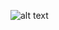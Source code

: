 ![alt text](https://media.discordapp.net/attachments/1213089377488474145/1225723684224761946/Ekran_goruntusu_2024-04-05_112732.png?ex=662b65a3&is=6618f0a3&hm=2cf25ab1b413788d71dd87cbed4e4402e094df7bd9be6cbe73009ad08264937b&=&format=webp&quality=lossless&width=1250&height=593)
